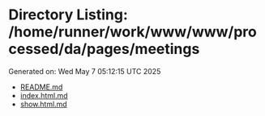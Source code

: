 # Directory Listing: /home/runner/work/www/www/processed/da/pages/meetings
Generated on: Wed May  7 05:12:15 UTC 2025

- [README.md](README.md)
- [index.html.md](index.html.md)
- [show.html.md](show.html.md)
